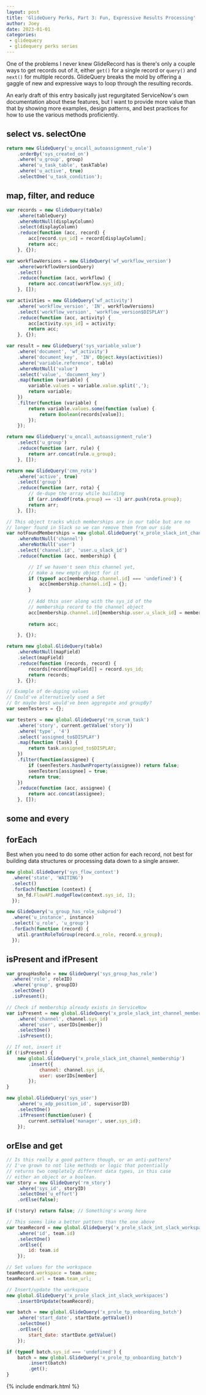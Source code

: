 ```yaml
---
layout: post
title: 'GlideQuery Perks, Part 3: Fun, Expressive Results Processing'
author: Joey
date: 2023-01-01
categories:
 - glidequery
 - glidequery perks series
---
```


One of the problems I never knew GlideRecord has is there's only a couple ways to get records out of it, either `get()` for a single record or `query()` and `next()` for multiple records. GlideQuery breaks the mold by offering a gaggle of new and expressive ways to loop through the resulting records.

An early draft of this entry basically just regurgitated ServiceNow's own documentation about these features, but I want to provide more value than that by showing more examples, design patterns, and best practices for how to use the various methods proficiently.

## select vs. selectOne

~~~ javascript
return new GlideQuery('u_oncall_autoassignment_rule')
	.orderBy('sys_created_on')
	.where('u_group', group)
	.where('u_task_table', taskTable)
	.where('u_active', true)
	.selectOne('u_task_condition');
~~~

## map, filter, and reduce

~~~ javascript
var records = new GlideQuery(table)
	.where(tableQuery)
	.whereNotNull(displayColumn)
	.select(displayColumn)
	.reduce(function (acc, record) {
		acc[record.sys_id] = record[displayColumn];
		return acc;
	}, {});
~~~

~~~ javascript
var workflowVersions = new GlideQuery('wf_workflow_version')
	.where(workflowVersionQuery)
	.select()
	.reduce(function (acc, workflow) {
		return acc.concat(workflow.sys_id);
	}, []);
~~~

~~~ javascript
var activities = new GlideQuery('wf_activity')
	.where('workflow_version', 'IN', workflowVersions)
	.select('workflow_version', 'workflow_version$DISPLAY')
	.reduce(function (acc, activity) {
		acc[activity.sys_id] = activity;
		return acc;
	}, {});
~~~

~~~ javascript
var result = new GlideQuery('sys_variable_value')
	.where('document', 'wf_activity')
	.where('document_key', 'IN', Object.keys(activities))
	.where('variable.reference', table)
	.whereNotNull('value')
	.select('value', 'document_key')
	.map(function (variable) {
		variable.values = variable.value.split(',');
		return variable;
	})
	.filter(function (variable) {
		return variable.values.some(function (value) {
			return Boolean(records[value]);
		});
	});
~~~

~~~ javascript
return new GlideQuery('u_oncall_autoassignment_rule')
	.select('u_group')
	.reduce(function (arr, rule) {
		return arr.concat(rule.u_group);
	}, []);
~~~

~~~ javascript
return new GlideQuery('cmn_rota')
	.where('active', true)
	.select('group')
	.reduce(function (arr, rota) {
		// de-dupe the array while building
		if (arr.indexOf(rota.group) == -1) arr.push(rota.group);
		return arr;
	}, []);
~~~

~~~ javascript
// This object tracks which memberships are in our table but are no
// longer found in Slack so we can remove them from our side
var notFoundMemberships = new global.GlideQuery('x_prole_slack_int_channel_membership')
	.whereNotNull('channel')
	.whereNotNull('user')
	.select('channel.id', 'user.u_slack_id')
	.reduce(function (acc, membership) {

		// If we haven't seen this channel yet,
		// make a new empty object for it
		if (typeof acc[membership.channel.id] === 'undefined') {
			acc[membership.channel.id] = {};
		}
		
		// Add this user along with the sys_id of the
		// membership record to the channel object
		acc[membership.channel.id][membership.user.u_slack_id] = membership.sys_id;
		
		return acc;

	}, {});
~~~

~~~ javascript
return new global.GlideQuery(table)
	.whereNotNull(mapField)
	.select(mapField)
	.reduce(function (records, record) {
		records[record[mapField]] = record.sys_id;
		return records;
	}, {});
~~~

~~~ javascript
// Example of de-duping values
// Could've alternatively used a Set
// Or maybe best would've been aggregate and groupBy?
var seenTesters = {};

var testers = new global.GlideQuery('rm_scrum_task')
	.where('story', current.getValue('story'))
	.where('type', '4')
	.select('assigned_to$DISPLAY')
	.map(function (task) {
		return task.assigned_to$DISPLAY;
	})
	.filter(function(assignee) {
		if (seenTesters.hasOwnProperty(assignee)) return false;
		seenTesters[assignee] = true;
		return true;
	})
	.reduce(function (acc, assignee) {
		return acc.concat(assignee);
	}, []);
~~~
	
## some and every

## forEach

Best when you need to do some other action for each record, not best for building data structures or processing data down to a single answer.

~~~ javascript
new global.GlideQuery('sys_flow_context')
  .where('state', 'WAITING')
  .select()
  .forEach(function (context) {
    sn_fd.FlowAPI.nudgeFlow(context.sys_id, 1);
  });
~~~

~~~ javascript
new GlideQuery('u_group_has_role_subprod')
  .where('u_instance', instance)
  .select('u_role', 'u_group')
  .forEach(function (record) {
    util.grantRoleToGroup(record.u_role, record.u_group);
  });
~~~

## isPresent and ifPresent

~~~ javascript
var groupHasRole = new GlideQuery('sys_group_has_role')
  .where('role', roleID)
  .where('group', groupID)
  .selectOne()
  .isPresent();
~~~

~~~ javascript
// Check if membership already exists in ServiceNow
var isPresent = new global.GlideQuery('x_prole_slack_int_channel_membership')
	.where('channel', channel.sys_id)
	.where('user', userIDs[member])
	.selectOne()
	.isPresent();

// If not, insert it
if (!isPresent) {
	new global.GlideQuery('x_prole_slack_int_channel_membership')
		.insert({
			channel: channel.sys_id,
			user: userIDs[member]
		});
}
~~~

~~~ javascript
new global.GlideQuery('sys_user')
	.where('u_adp_position_id', supervisorID)
	.selectOne()
	.ifPresent(function(user) {
		current.setValue('manager', user.sys_id);
	});
~~~

## orElse and get

~~~ javascript
// Is this really a good pattern though, or an anti-pattern?
// I've grown to not like methods or logic that potentially
// returns two completely different data types, in this case
// either an object or a boolean.
var story = new GlideQuery('rm_story')
	.where('sys_id', storyID)
	.selectOne('u_effort')
	.orElse(false);

if (!story) return false; // Something's wrong here
~~~

~~~ javascript
// This seems like a better pattern than the one above
var teamRecord = new global.GlideQuery('x_prole_slack_int_slack_workspaces')
	.where('id', team.id)
	.selectOne()
	.orElse({
		id: team.id
	});

// Set values for the workspace
teamRecord.workspace = team.name;
teamRecord.url = team.team_url;

// Insert/update the workspace
new global.GlideQuery('x_prole_slack_int_slack_workspaces')
	.insertOrUpdate(teamRecord);
~~~

~~~ javascript
var batch = new global.GlideQuery('x_prole_tp_onboarding_batch')
	.where('start_date', startDate.getValue())
	.selectOne()
	.orElse({
		start_date: startDate.getValue()
	});

if (typeof batch.sys_id === 'undefined') {
	batch = new global.GlideQuery('x_prole_tp_onboarding_batch')
		.insert(batch)
		.get();
}
~~~

{% include endmark.html %}

